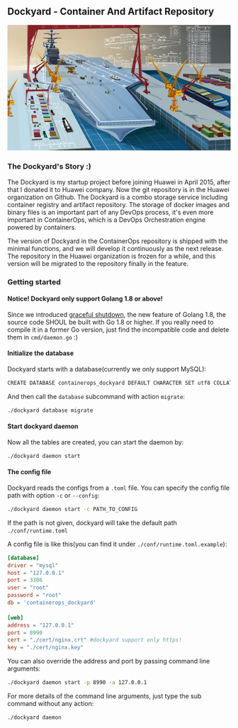 ## Dockyard - Container And Artifact Repository 

![Dockyard](../docs/images/dockyard.jpg "Dockyard - Container And Artifact Repository")

### The Dockyard's Story :)

The Dockyard is my startup project before joining Huawei in April 2015, after that I donated it to Huawei company. Now the git repository is in the Huawei organization on Github. The Dockyard is a combo storage service including container registry and artifact repository. The storage of docker images and binary files is an important part of any DevOps process, it's even more important in ContainerOps, which is a DevOps Orchestration engine powered by containers.

The version of Dockyard in the ContainerOps repository is shipped with the minimal functions, and we will develop it continuously as the next release. The repository in the Huawei organization is frozen for a while, and this version will be migrated to the repository finally in the feature.


### Getting started

#### Notice! Dockyard only support Golang 1.8 or above!
Since we introduced [graceful shutdown](https://beta.golang.org/doc/go1.8#http_shutdown), the new feature of Golang 1.8, the source code SHOUL be built with Go 1.8 or higher. If you really need to compile it in a former Go version, just find the incompatible code and delete them in `cmd/daemon.go` :)

#### Initialize the database
Dockyard starts with a database(currently we only support MySQL):
``` bash
CREATE DATABASE containerops_dockyard DEFAULT CHARACTER SET utf8 COLLATE utf8_bin;
```
And then call the `database` subcommand with action `migrate`:
``` bash
./dockyard database migrate
```

#### Start dockyard daemon
Now all the tables are created, you can start the daemon by:
``` bash
./dockyard daemon start
```

#### The config file
Dockyard reads the configs from a `.toml` file. You can specify the config file path with option `-c` or `--config`:
``` bash
./dockyard daemon start -c PATH_TO_CONFIG
```

If the path is not given, dockyard will take the default path `./conf/runtime.toml`

A config file is like this(you can find it under `./conf/runtime.toml.example`):

```toml
[database]
driver = "mysql"
host = "127.0.0.1"
port = 3306
user = "root"
password = "root"
db = 'containerops_dockyard'

[web]
address = "127.0.0.1"
port = 8990
cert = "./cert/nginx.crt" #dockyard support only https!
key = "./cert/nginx.key"
```

You can also override the address and port by passing command line arguments:
``` bash
./dockyard daemon start -p 8990 -a 127.0.0.1
```

For more details of the command line arguments, just type the sub command without any action:
```
./dockyard daemon
```
